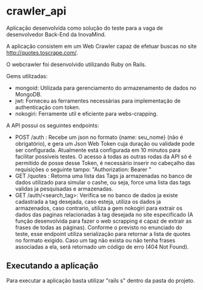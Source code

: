# crawler_api

Aplicação desenvolvida como solução do teste para a vaga de desenvolvedor Back-End da InovaMind.

A aplicação consistem em um Web Crawler capaz de efetuar buscas no site http://quotes.toscrape.com/.

O webcrawler foi desenvolvido utilizando Ruby on Rails. 

Gems utilizadas:
- mongoid: Utilizada para gerenciamento do armazenamento de dados no MongoDB.
- jwt: Forneceu as ferramentes necessárias para implementação de authenticação com token.
- nokogiri: Ferramente util e eficiente para webs-crapping.

A API possui os seguintes endpoints:
- POST /auth : Recebe um json no formato {name: seu_nome} (não é obrigatório), e gera um Json Web Token cuja duração ou validade pode ser configurada. Atualmente está configurada em 10 minutos para facilitar possíveis testes. O acesso à todas as outras rodas da API só é permitido de posse desse Token, é necessário inserir no cabeçalho das requisições o seguinte tampo: "Authorization: Bearer <token>"
- GET /quotes : Retorna uma lista das Tags ja armazenadas no banco de dados utilizado para simular o cashe, ou seja, force uma lista das tags validas ja pesquisadas e armazenadas.
- GET /auth/<search_tag>: Verifica se no banco de dados ja existe cadastrada a tag desejada, caso esteja, utiliza os dados ja armazenados, caso contrario, utiliza a gem nokogiri para extrair os dados das paginas relacionadas à tag desejada no site especificado (A função desenvolvida para fazer o web scrapping é capaz de extrair as frases de todas as páginas). Conforme o previsto no enunciado do teste, esse endpoint utiliza serialização para retornar a lista de quotes no formato exigido. Caso um tag não exista ou não tenha frases associadas a ela, será retornado um código de erro (404 Not Found).

## Executando a aplicação

Para executar a aplicação basta utilizar "rails s" dentro da pasta do projeto.